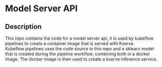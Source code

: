 # Model Server API
## Description
This repo contains the code for a model server api, it is used by kubeflow pipelines to create a container image that is served with Kserve.  
Kubeflow pipelines uses the code source in this repo and a sklearn model that is created during the pipeline workflow, combining both in a docker image. The docker image is then used to create a kserve inference service.
